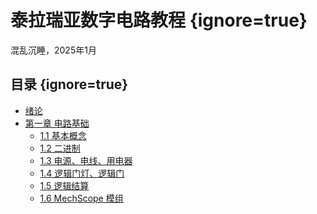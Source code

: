# 泰拉瑞亚数字电路教程 {ignore=true}

混乱沉睡，2025年1月

## 目录 {ignore=true}

<!-- @import "[TOC]" {cmd="toc" depthFrom=1 depthTo=3 orderedList=false} -->

<!-- code_chunk_output -->

- [绪论](#绪论)
- [第一章 电路基础](#第一章-电路基础)
  - [1.1 基本概念](#11-基本概念)
  - [1.2 二进制](#12-二进制)
  - [1.3 电源、电线、用电器](#13-电源-电线-用电器)
  - [1.4 逻辑门灯、逻辑门](#14-逻辑门灯-逻辑门)
  - [1.5 逻辑结算](#15-逻辑结算)
  - [1.6 MechScope 模组](#16-mechscope-模组)

<!-- /code_chunk_output -->

<!-- pagebreak -->

<!-- @import "chapters/ch_0.md" -->

<!-- pagebreak -->

<!-- @import "chapters/ch_1.md" -->

<!-- pagebreak -->
